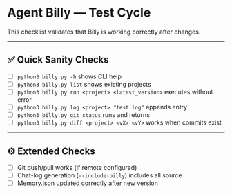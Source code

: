 # Agent Billy — Test Cycle

This checklist validates that Billy is working correctly after changes.

---

## ✅ Quick Sanity Checks
- [ ] `python3 billy.py -h` shows CLI help
- [ ] `python3 billy.py list` shows existing projects
- [ ] `python3 billy.py run <project> <latest_version>` executes without error
- [ ] `python3 billy.py log <project> "test log"` appends entry
- [ ] `python3 billy.py git status` runs and returns
- [ ] `python3 billy.py diff <project> <vX> <vY>` works when commits exist

---

## ⚙️ Extended Checks
- [ ] Git push/pull works (if remote configured)
- [ ] Chat-log generation (`--include-billy`) includes all source
- [ ] Memory.json updated correctly after new version
